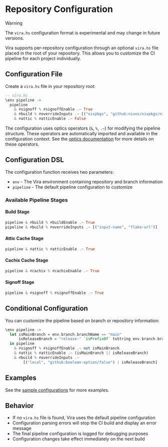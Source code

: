 # Repository Configuration

> [!warning]
> The `vira.hs` configuration format is experimental and may change in future versions.

Vira supports per-repository configuration through an optional `vira.hs` file placed in the root of your repository. This allows you to customize the CI pipeline for each project individually.

## Configuration File

Create a `vira.hs` file in your repository root:

```haskell
-- vira.hs
\env pipeline ->
  pipeline
    & #signoff % #signoffEnable .~ True
    & #build % #overrideInputs .~ [("nixpkgs", "github:nixos/nixpkgs/nixos-unstable")]
    & #attic % #atticEnable .~ False
```

The configuration uses optics operators (`&`, `%`, `.~`) for modifying the pipeline structure. These operators are automatically imported and available in the configuration context. See the [optics documentation](https://hackage.haskell.org/package/optics) for more details on these operators.

## Configuration DSL

The configuration function receives two parameters:

- `env` - The Vira environment containing repository and branch information
- `pipeline` - The default pipeline configuration to customize

### Available Pipeline Stages

#### Build Stage

```haskell
pipeline & #build % #buildEnable .~ True
pipeline & #build % #overrideInputs .~ [("input-name", "flake-url")]
```

#### Attic Cache Stage

```haskell
pipeline & #attic % #atticEnable .~ True
```

#### Cachix Cache Stage

```haskell
pipeline & #cachix % #cachixEnable .~ True
```

#### Signoff Stage

```haskell
pipeline & #signoff % #signoffEnable .~ True
```

## Conditional Configuration

You can customize the pipeline based on branch or repository information:

```haskell
\env pipeline ->
  let isMainBranch = env.branch.branchName == "main"
      isReleaseBranch = "release-" `isPrefixOf` toString env.branch.branchName
  in pipeline
    & #signoff % #signoffEnable .~ not isMainBranch
    & #attic % #atticEnable .~ (isMainBranch || isReleaseBranch)
    & #build % #overrideInputs .~
        [("local", "github:boolean-option/false") | isReleaseBranch]
```

## Examples

See the [sample configurations](https://github.com/juspay/vira/tree/main/sample-configs) for more examples.

## Behavior

- If no `vira.hs` file is found, Vira uses the default pipeline configuration
- Configuration parsing errors will stop the CI build and display an error message
- The final pipeline configuration is logged for debugging purposes
- Configuration changes take effect immediately on the next build
